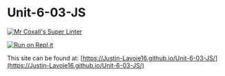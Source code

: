 # Unit-6-03-JS

[![Mr Coxall's Super Linter](https://github.com/Justin-Lavoie16/Unit-6-03-JS/workflows/Mr%20Coxall's%20Super%20Linter/badge.svg)](https://github.com/Justin-Lavoie16/Unit-6-03-JS/actions)

[![Run on Repl.it](https://repl.it/badge/github/Justin-Lavoie16/Unit-6-03-JS)](https://repl.it/github/Justin-Lavoie16/Unit-6-03-JS)

This site can be found at: [https://Justin-Lavoie16.github.io/Unit-6-03-JS/](https://Justin-Lavoie16.github.io/Unit-6-03-JS/)
